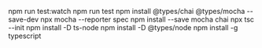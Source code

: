 npm run test:watch
npm run test
npm install @types/chai @types/mocha --save-dev
npx mocha --reporter spec
npm install --save mocha chai
npx tsc --init
npm install -D ts-node
npm install -D @types/node
npm install -g typescript
